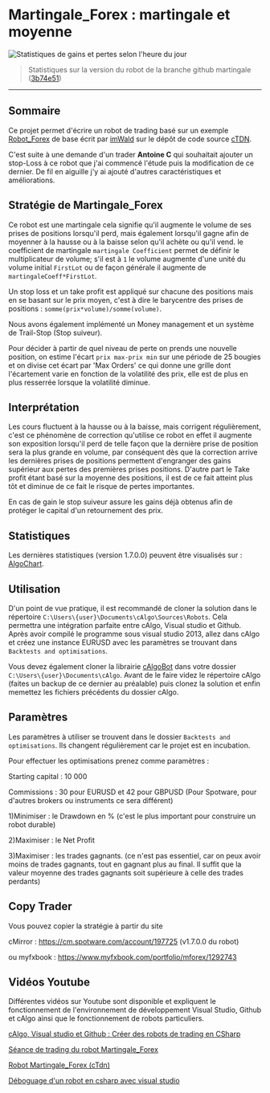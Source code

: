 # Martingale_Forex : martingale et moyenne

![Statistiques de gains et pertes selon l'heure du jour](http://dpaninfor.fr/Captures/gain%20et%20pertes%20selon%20l'heure%20(martingale_Forex).jpg)
> Statistiques sur la version du robot de la branche github martingale ([3b74e51](https://github.com/abhacid/Robot_Forex/commit/3b74e51718d21c6ee19b8ca5b91b775628b2b768))
***

## Sommaire
Ce projet permet d'écrire un robot de trading basé sur un exemple [Robot_Forex](http://ctdn.com/algos/cbots/show/225) de base 
écrit par [imWald](http://ctdn.com/users/profile/imWald) sur le dépôt de code source [cTDN](http://ctdn.com).

C'est suite à une demande d'un trader **Antoine C** qui souhaitait ajouter un stop-Loss à ce robot que j'ai commencé l'étude puis 
la modification de ce dernier. De fil en aiguille j'y ai ajouté d'autres caractéristiques et améliorations.

## Stratégie de Martingale_Forex
Ce robot est une martingale cela signifie qu'il augmente le volume de ses prises de positions lorsqu'il perd, mais également lorsqu'il gagne 
afin de moyenner à la hausse ou à la baisse selon qu'il achète ou qu'il vend. le coefficient de martingale `martingale Coefficient` permet de définir le multiplicateur de 
volume; s'il est à `1` le volume augmente d'une unité du volume initial `FirstLot` ou de façon générale il augmente de `martingaleCoeff*FirstLot`.

Un stop loss et un take profit est appliqué sur chacune des positions mais en se basant sur le prix moyen, c'est à dire le barycentre des 
prises de positions : `somme(prix*volume)/somme(volume)`.

Nous avons également implémenté un Money management et un système de Trail-Stop (Stop suiveur).

Pour décider à partir de quel niveau de perte on prends une nouvelle position, on estime l'écart `prix max-prix min` sur une période de 
25 bougies et on divise cet écart par 'Max Orders' ce qui donne une grille dont l'écartement varie en fonction de la volatilité des prix, 
elle est de plus en plus resserrée lorsque la volatilité diminue.

## Interprétation
Les cours fluctuent à la hausse ou à la baisse, mais corrigent régulièrement, c'est ce phénomène de correction qu'utilise ce robot en 
effet il augmente son exposition lorsqu'il perd de telle façon que la dernière prise de position sera la plus grande en volume, par 
conséquent dès que la correction arrive les dernières prises de positions permettent d'engranger des gains supérieur aux pertes des 
premières prises positions. D'autre part le Take profit étant basé sur la moyenne des positions, il est de ce fait atteint plus tôt 
et diminue de ce fait le risque de pertes importantes.

En cas de gain le stop suiveur assure les gains déjà obtenus afin de protéger le capital d'un retournement des prix.

## Statistiques
Les dernières statistiques (version 1.7.0.0) peuvent être visualisés sur :
[AlgoChart](http://www.algochart.com/report/j10ge).

## Utilisation
D'un point de vue pratique, il est recommandé de cloner la solution dans le répertoire `C:\Users\{user}\Documents\cAlgo\Sources\Robots`. 
Cela permettra une intégration parfaite entre cAlgo, Visual studio et Github. 
Après avoir compilé le programme sous visual studio 2013, allez dans cAlgo et créez une instance EURUSD avec les paramètres se 
trouvant dans `Backtests and optimisations`.

Vous devez également cloner la librairie [cAlgoBot](https://github.com/abhacid/cAlgoBot) dans votre dossier `C:\Users\{user}\Documents\cAlgo`.
Avant de le faire videz le répertoire cAlgo (faites un backup de ce dernier au préalable) puis clonez la solution et enfin memettez les fichiers 
précédents du dossier cAlgo.

## Paramètres
Les paramètres à utiliser se trouvent dans le dossier `Backtests and optimisations`. Ils changent régulièrement car le projet est en
incubation.

Pour effectuer les optimisations prenez comme paramètres :

Starting capital	: 10 000

Commissions			: 30 pour EURUSD et 42 pour GBPUSD (Pour Spotware, pour d'autres brokers ou instruments ce sera différent)

1)Minimiser			: le Drawdown en % (c'est le plus important pour construire un robot durable)

2)Maximiser			: le Net Profit

3)Maximiser			: les trades gagnants. (ce n'est pas essentiel, car on peux avoir moins de trades gagnants, tout en gagnant plus au final. 
Il suffit que la valeur moyenne des trades gagnants soit supérieure à celle des trades perdants)

## Copy Trader
Vous pouvez copier la stratégie à partir du site 

cMirror : https://cm.spotware.com/account/197725 (v1.7.0.0 du robot)

ou myfxbook : https://www.myfxbook.com/portfolio/mforex/1292743

## Vidéos Youtube
Différentes vidéos sur Youtube sont disponible et expliquent le fonctionnement de l'environnement de développement
Visual Studio, Github et cAlgo ainsi que le fonctionnement de robots particuliers.

[cAlgo, Visual studio et Github : Créer des robots de trading en CSharp](https://www.youtube.com/watch?v=URzqJAJxrQs)

[Séance de trading du robot Martingale_Forex](https://www.youtube.com/watch?v=2KzilwPgxgo)

[Robot Martingale_Forex (cTdn)](https://www.youtube.com/watch?v=P6jeiBXK1Rg)

[Déboguage d'un robot en csharp avec visual studio](https://www.youtube.com/watch?v=M3_Mq7G31BA&feature=youtu.be)






